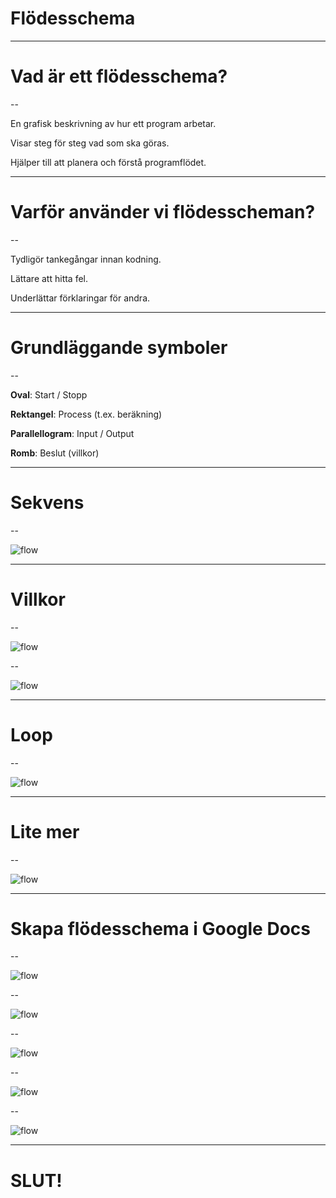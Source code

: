 # Flödesschema

---

# Vad är ett flödesschema?

--

En grafisk beskrivning av hur ett program arbetar.

Visar steg för steg vad som ska göras.

Hjälper till att planera och förstå programflödet.

---

# Varför använder vi flödesscheman?

--

Tydligör tankegångar innan kodning.

Lättare att hitta fel.

Underlättar förklaringar för andra.

---

# Grundläggande symboler

--

**Oval**: Start / Stopp

**Rektangel**: Process (t.ex. beräkning)

**Parallellogram**: Input / Output

**Romb**: Beslut (villkor)

---

# Sekvens

--

![flow](images/flow-sekvens.jpg)

---

# Villkor

--

![flow](images/flow-villkor.jpg)

--

![flow](images/flow-villkor2.jpg)

---

# Loop

--

![flow](images/flow-for.jpg)

---

# Lite mer

--

![flow](images/flow-big.jpg)

---

# Skapa flödesschema i Google Docs

--

![flow](images/flow1.jpg)

--

![flow](images/flow2.jpg)

--

![flow](images/flow3.jpg)

--

![flow](images/flow4.jpg)

--

![flow](images/flow6.gif)

---

# SLUT!
